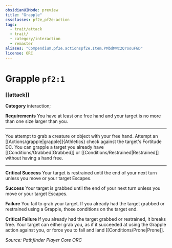```yaml
---
obsidianUIMode: preview
title: "Grapple"
cssclasses: pf2e,pf2e-action
tags:
  - trait/attack
  - trait/
  - category/interaction
  - remaster
aliases: "Compendium.pf2e.actionspf2e.Item.PMbdMWc2QroouFGD"
license: ORC
---
```

# Grapple `pf2:1`

### [[attack]]

**Category** interaction; 




**Requirements** You have at least one free hand and your target is no more than one size larger than you.

* * *

You attempt to grab a creature or object with your free hand. Attempt an [[Actions/grapple|grapple]]{Athletics} check against the target's Fortitude DC. You can grapple a target you already have [[Conditions/Grabbed|Grabbed]] or [[Conditions/Restrained|Restrained]] without having a hand free.

* * *

**Critical Success** Your target is restrained until the end of your next turn unless you move or your target Escapes.

**Success** Your target is grabbed until the end of your next turn unless you move or your target Escapes.

**Failure** You fail to grab your target. If you already had the target grabbed or restrained using a Grapple, those conditions on the target end.

**Critical Failure** If you already had the target grabbed or restrained, it breaks free. Your target can either grab you, as if it succeeded at using the Grapple action against you, or force you to fall and land [[Conditions/Prone|Prone]].

*Source: Pathfinder Player Core*
*ORC*